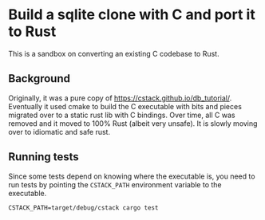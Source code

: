 # Build a sqlite clone with C and port it to Rust
This is a sandbox on converting an existing C codebase to Rust.

## Background
Originally, it was a pure copy of https://cstack.github.io/db_tutorial/. Eventually it used cmake to build the C
executable with bits and pieces migrated over to a static rust lib with C bindings. Over time, all C was removed and it
moved to 100% Rust (albeit very unsafe). It is slowly moving over to idiomatic and safe rust.

## Running tests
Since some tests depend on knowing where the executable is, you need to run tests by pointing the `CSTACK_PATH`
environment variable to the executable.
```shell
CSTACK_PATH=target/debug/cstack cargo test
```